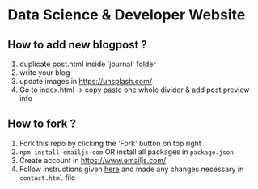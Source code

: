 # Data Science & Developer Website

## How to add new blogpost ?

1. duplicate post.html inside 'journal' folder
2. write your blog
3. update images in https://unsplash.com/
4. Go to index.html -> copy paste one whole divider & add post preview info

## How to fork ?

1. Fork this repo by clicking the 'Fork' button on top right
2. `npm install emailjs-com` OR install all packages in `package.json`
3. Create account in https://www.emailjs.com/
4. Follow instructions given [here](https://www.emailjs.com/docs/tutorial/overview/) and made any changes necessary in `contact.html` file
